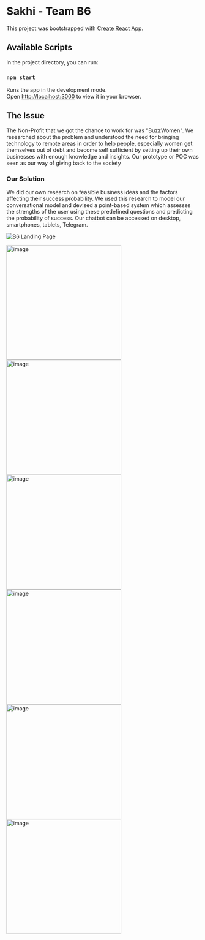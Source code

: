 # Sakhi - Team B6

This project was bootstrapped with [Create React App](https://github.com/facebook/create-react-app).

## Available Scripts

In the project directory, you can run:

### `npm start`

Runs the app in the development mode.\
Open [http://localhost:3000](http://localhost:3000) to view it in your browser.


## The Issue

The Non-Profit that we got the chance to work for was "BuzzWomen". We researched about the problem and understood the need for bringing technology to remote areas in order to help people, especially women get themselves out of debt and become self sufficient by setting up their own businesses with enough knowledge and insights. Our prototype or POC was seen as our way of giving back to the society

### Our Solution

We did our own research on feasible business ideas and the factors affecting their success probability. We used this research to model our conversational model and devised a point-based system which assesses the strengths of the user using these predefined questions and predicting the probability of success. Our chatbot can be accessed on desktop, smartphones, tablets, Telegram.

![B6 Landing Page](https://user-images.githubusercontent.com/77456175/173555349-b6f7562d-7870-4575-a4bc-b393eb7a6caf.png)

<img width="300" alt="image" src="https://user-images.githubusercontent.com/77456175/173553971-7267479a-6cb2-4177-94c2-a80bf91ba51b.png"> <img width="300" alt="image" src="https://user-images.githubusercontent.com/77456175/173554080-3813fd25-85c0-4290-9b01-4aa8bc10b117.png"> <img width="300" alt="image" src="https://user-images.githubusercontent.com/77456175/173554126-d8a82dce-0e3f-41f6-a304-4872d637d49b.png"> <img width="300" alt="image" src="https://user-images.githubusercontent.com/77456175/173554182-87a05646-ef9e-4db3-93b2-3abe46b30afb.png"> <img width="300" alt="image" src="https://user-images.githubusercontent.com/77456175/173554254-3127323d-3501-4136-a66a-13573e29e022.png"> <img width="300" alt="image" src="https://user-images.githubusercontent.com/77456175/173554298-51458ae1-eef9-49eb-8fcd-56af13dd625e.png">
